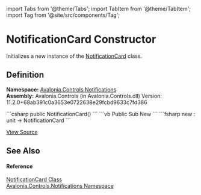 import Tabs from '@theme/Tabs'; 
import TabItem from '@theme/TabItem'; 
import Tag from '@site/src/components/Tag'; 

# NotificationCard Constructor


Initializes a new instance of the <a href="T_Avalonia_Controls_Notifications_NotificationCard">NotificationCard</a> class.



## Definition
**Namespace:** <a href="N_Avalonia_Controls_Notifications">Avalonia.Controls.Notifications</a>  
**Assembly:** Avalonia.Controls (in Avalonia.Controls.dll) Version: 11.2.0+68ab391c0a3653e0722638e29fcbd9633c7fd386

<Tabs groupId="api-code-preview">
<TabItem value="csharp" label="C#">
```csharp
public NotificationCard()
```
</TabItem>
<TabItem value="vb" label="VB">
```vb
Public Sub New
```
</TabItem>
<TabItem value="fsharp" label="F#">
```fsharp
new : unit -> NotificationCard
```
</TabItem>
</Tabs>



<a href="https://github.com/AvaloniaUI/Avalonia/tree/master/srcAvalonia.Controls/Notifications/NotificationCard.cs#L26" title="View the source code">View Source</a>



## See Also


#### Reference
<a href="T_Avalonia_Controls_Notifications_NotificationCard">NotificationCard Class</a>  
<a href="N_Avalonia_Controls_Notifications">Avalonia.Controls.Notifications Namespace</a>  

